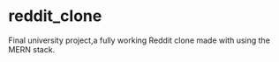 # reddit_clone
Final university project,a fully working Reddit clone made with using the MERN stack.
